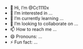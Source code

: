- 👋 Hi, I’m @Cc1110x
- 👀 I’m interested in ...
- 🌱 I’m currently learning ...
- 💞️ I’m looking to collaborate on ...
- 📫 How to reach me ...
- 😄 Pronouns: ...
- ⚡ Fun fact: ...

<!---
Cc1110x/Cc1110x is a ✨ special ✨ repository because its `README.md` (this file) appears on your GitHub profile.
You can click the Preview link to take a look at your changes.
--->
